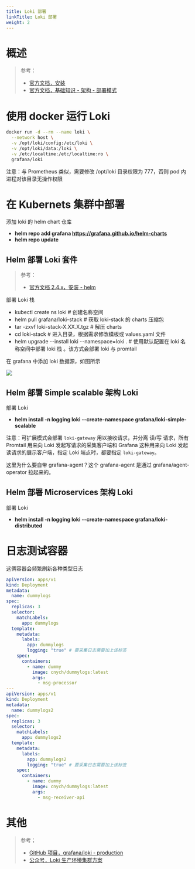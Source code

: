 ```yaml
---
title: Loki 部署
linkTitle: Loki 部署
weight: 2
---
```


# 概述

> 参考：
>
> - [官方文档，安装](https://grafana.com/docs/loki/latest/installation/)
> - [官方文档，基础知识 - 架构 - 部署模式](https://grafana.com/docs/loki/latest/fundamentals/architecture/deployment-modes)

# 使用 docker 运行 Loki

```bash
docker run -d --rm --name loki \
  --network host \
  -v /opt/loki/config:/etc/loki \
  -v /opt/loki/data:/loki \
  -v /etc/localtime:/etc/localtime:ro \
  grafana/loki
```

注意：与 Prometheus 类似，需要修改 /opt/loki 目录权限为 777，否则 pod 内进程对该目录无操作权限

# 在 Kubernets 集群中部署

添加 loki 的 helm chart 仓库

- **helm repo add grafana https://grafana.github.io/helm-charts**
- **helm repo update**

## Helm 部署 Loki 套件

> 参考：
>
> - [官方文档 2.4.x，安装 - helm](https://grafana.com/docs/loki/v2.4.x/installation/helm/)

部署 Loki 栈

- kubectl create ns loki # 创建名称空间
- helm pull grafana/loki-stack # 获取 loki-stack 的 charts 压缩包
- tar -zxvf loki-stack-X.XX.X.tgz # 解压 charts
- cd loki-stack # 进入目录，根据需求修改模板或 values.yaml 文件
- helm upgrade --install loki --namespace=loki . # 使用默认配置在 loki 名称空间中部署 loki 栈 。该方式会部署 loki 与 promtail

在 grafana 中添加 loki 数据源，如图所示

![](https://notes-learning.oss-cn-beijing.aliyuncs.com/vg0v2e/1616129749320-bb4bc4c9-2acb-460f-a655-5ff76766eb24.jpeg)

## Helm 部署 Simple scalable 架构 Loki

部署 Loki

- **helm install -n logging loki --create-namespace grafana/loki-simple-scalable**

注意：可扩展模式会部署 `loki-gateway` 用以接收请求，并分离 读/写 请求，所有 Promtail 用来向 Loki 发起写请求的采集客户端和 Grafana 这种用来向 Loki 发起读请求的展示客户端，指定 Loki 端点时，都要指定 `loki-gateway`。

这里为什么要自带 grafana-agent？这个 grafana-agent 是通过 grafana/agent-operator 拉起来的。

## Helm 部署 Microservices 架构 Loki

部署 Loki

- **helm install -n logging loki --create-namespace grafana/loki-distributed**

# 日志测试容器

这俩容器会频繁刷新各种类型日志

```yaml
apiVersion: apps/v1
kind: Deployment
metadata:
  name: dummylogs
spec:
  replicas: 3
  selector:
    matchLabels:
      app: dummylogs
  template:
    metadata:
      labels:
        app: dummylogs
        logging: "true" # 要采集日志需要加上该标签
    spec:
      containers:
        - name: dummy
          image: cnych/dummylogs:latest
          args:
            - msg-processor
---
apiVersion: apps/v1
kind: Deployment
metadata:
  name: dummylogs2
spec:
  replicas: 3
  selector:
    matchLabels:
      app: dummylogs2
  template:
    metadata:
      labels:
        app: dummylogs2
        logging: "true" # 要采集日志需要加上该标签
    spec:
      containers:
        - name: dummy
          image: cnych/dummylogs:latest
          args:
            - msg-receiver-api
```

# 其他

> 参考；
>
> - [GitHub 项目，grafana/loki - production](https://github.com/grafana/loki/tree/main/production)
> - [公众号，Loki 生产环境集群方案](https://mp.weixin.qq.com/s/qnt7JUzHLUU6Qs_tv5V0Hw)

